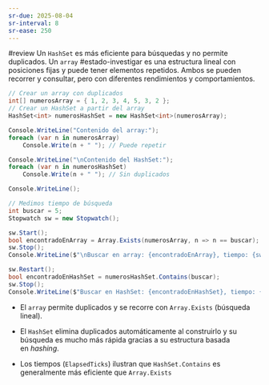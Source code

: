 ```yaml
---
sr-due: 2025-08-04
sr-interval: 8
sr-ease: 250
---
```


#review 
Un `HashSet` es más eficiente para búsquedas y no permite duplicados. Un `array` #estado-investigar es una estructura lineal con posiciones fijas y puede tener elementos repetidos. Ambos se pueden recorrer y consultar, pero con diferentes rendimientos y comportamientos.

```c#
// Crear un array con duplicados
int[] numerosArray = { 1, 2, 3, 4, 5, 3, 2 };
// Crear un HashSet a partir del array
HashSet<int> numerosHashSet = new HashSet<int>(numerosArray);

Console.WriteLine("Contenido del array:");
foreach (var n in numerosArray)
	Console.Write(n + " "); // Puede repetir

Console.WriteLine("\nContenido del HashSet:");
foreach (var n in numerosHashSet)
	Console.Write(n + " "); // Sin duplicados

Console.WriteLine();

// Medimos tiempo de búsqueda
int buscar = 5;
Stopwatch sw = new Stopwatch();

sw.Start();
bool encontradoEnArray = Array.Exists(numerosArray, n => n == buscar);
sw.Stop();
Console.WriteLine($"\nBuscar en array: {encontradoEnArray}, tiempo: {sw.ElapsedTicks} ticks");

sw.Restart();
bool encontradoEnHashSet = numerosHashSet.Contains(buscar);
sw.Stop();
Console.WriteLine($"Buscar en HashSet: {encontradoEnHashSet}, tiempo: {sw.ElapsedTicks} ticks");
```
- El `array` permite duplicados y se recorre con `Array.Exists` (búsqueda lineal).
    
- El `HashSet` elimina duplicados automáticamente al construirlo y su búsqueda es mucho más rápida gracias a su estructura basada en _hashing_.
    
- Los tiempos (`ElapsedTicks`) ilustran que `HashSet.Contains` es generalmente más eficiente que `Array.Exists`